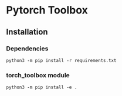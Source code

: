 # Pytorch Toolbox

## Installation
### Dependencies
```
python3 -m pip install -r requirements.txt
```
### torch_toolbox module
```
python3 -m pip install -e .
```
